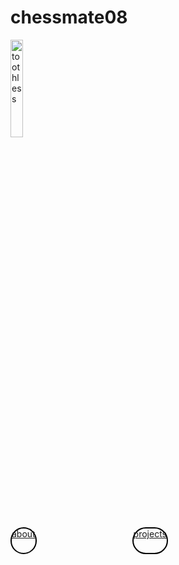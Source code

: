 # chessmate08

<img src='https://static.vecteezy.com/system/resources/previews/054/237/968/non_2x/baby-dragon-in-a-dreamy-world-design-free-vector.jpg' alt='toothless' style='width: 20%;'>
<div style='display: flex;
    flex-direction: row;
    justify-content: space-between;
    height: 10%;
    width: 50%'> 
  <a style='height: inherit;
    border: 2px solid black;
    border-radius: 50px;
    background: gradient(light-gray, white)' href='#'>about</a>
  <a style='height: inherit;
    border: 2px solid black;
    border-radius: 50px;
    background: gradient(light-gray, white)' href='#'>projects</a>
  
</div>
